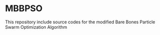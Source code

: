 # MBBPSO
This repository include source codes for the modified Bare Bones Particle Swarm Optimization Algorithm
